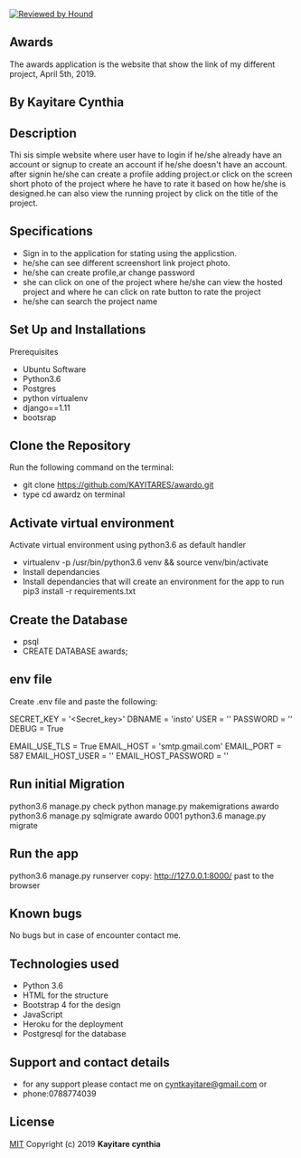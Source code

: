 [![Reviewed by Hound](https://img.shields.io/badge/Reviewed_by-Hound-8E64B0.svg)](https://houndci.com)
## Awards

The awards application is the website that show the link of my different project, April 5th, 2019.
## By Kayitare Cynthia

## Description
Thi sis simple website where user have to login if he/she already have an account or signup to create an account if he/she doesn't have an account. after signin he/she can create a profile adding project.or click on the screen short photo of the project where he have to rate it based on how he/she is designed.he can also view the running project by click on the title of the project.
## Specifications
* Sign in to the application for stating using the applicstion.
* he/she can see different screenshort link project photo.
* he/she can create profile,ar change password
* she can click on one of the project where he/she can view the hosted project and where he can click on rate button to rate the project
* he/she can search the project name

## Set Up and Installations
Prerequisites
* Ubuntu Software
* Python3.6
* Postgres
* python virtualenv
* django==1.11
* bootsrap
## Clone the Repository
Run the following command on the terminal:
* git clone https://github.com/KAYITARES/awardo.git
* type cd awardz on terminal

## Activate virtual environment
Activate virtual environment using python3.6 as default handler

* virtualenv -p /usr/bin/python3.6 venv && source venv/bin/activate
* Install dependancies
* Install dependancies that will create an environment for the app to run pip3 install -r requirements.txt

## Create the Database
* psql
* CREATE DATABASE awards;
## env file
Create .env file and paste the following:

SECRET_KEY = '<Secret_key>'
DBNAME = 'insto'
USER = '<Username>'
PASSWORD = '<password>'
DEBUG = True

EMAIL_USE_TLS = True
EMAIL_HOST = 'smtp.gmail.com'
EMAIL_PORT = 587
EMAIL_HOST_USER = '<your-email>'
EMAIL_HOST_PASSWORD = '<your-password>'

## Run initial Migration

python3.6 manage.py check
python manage.py makemigrations awardo
python3.6 manage.py sqlmigrate awardo 0001
python3.6 manage.py migrate

## Run the app

python3.6 manage.py runserver
copy: http://127.0.0.1:8000/ past to the browser
## Known bugs
No bugs but in case of encounter contact me.

## Technologies used
- Python 3.6
- HTML for the structure
- Bootstrap 4 for the design
- JavaScript
- Heroku for the deployment
- Postgresql for the database
## Support and contact details

* for any support please contact me on cyntkayitare@gmail.com or
* phone:0788774039 

## License
[MIT](https://choosealicense.com/licenses/mit/)
Copyright (c) 2019 **Kayitare cynthia**

